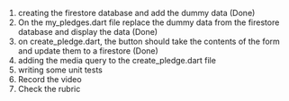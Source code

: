 1. creating the firestore database and add the dummy data (Done)
2. On the my_pledges.dart file replace the dummy data from the firestore database and display the data (Done)
3. on create_pledge.dart, the button should take the contents of the form and update them to a firestore  (Done)
4. adding the media query to the create_pledge.dart file
5. writing some unit tests
6. Record the video
7. Check the rubric
   